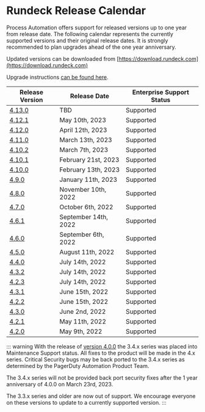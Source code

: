 # Rundeck Release Calendar

Process Automation offers support for released versions up to one year from release date.  The following calendar represents the currently supported versions and their original release dates.  It is strongly recommended to plan upgrades ahead of the one year anniversary.

Updated versions can be downloaded from [https://download.rundeck.com](https://download.rundeck.com)

Upgrade instructions [can be found here](/upgrading/).


| Release Version | Release Date      | Enterprise Support Status |
|-----------------|-------------------|---------------------------|
| [4.13.0](/history/4_x/version-4.13.0.md) | TBD | Supported |
| [4.12.1](/history/4_x/version-4.12.1.md) | May 10th, 2023 | Supported |
| [4.12.0](/history/4_x/version-4.12.0.md) | April 12th, 2023 | Supported |
| [4.11.0](/history/4_x/version-4.11.0.md) | March 13th, 2023 | Supported |
| [4.10.2](/history/4_x/version-4.10.2.md) | March 7th, 2023 | Supported |
| [4.10.1](/history/4_x/version-4.10.1.md) | February 21st, 2023 | Supported |
| [4.10.0](/history/4_x/version-4.10.0.md) | February 13th, 2023 | Supported |
| [4.9.0](/history/4_x/version-4.9.0.md) | January 11th, 2023 | Supported |
| [4.8.0](/history/4_x/version-4.8.0.md) | November 10th, 2022 | Supported |
| [4.7.0](/history/4_x/version-4.7.0.md) | October 6th, 2022 | Supported |
| [4.6.1](/history/4_x/version-4.6.1.md) | September 14th, 2022 | Supported |
| [4.6.0](/history/4_x/version-4.6.0.md) | September 6th, 2022 | Supported |
| [4.5.0](/history/4_x/version-4.5.0.md) | August 11th, 2022 | Supported |
| [4.4.0](/history/4_x/version-4.4.0.md) | July 14th, 2022 | Supported |
| [4.3.2](/history/4_x/version-4.3.2.md) | July 14th, 2022 | Supported |
| [4.2.3](/history/4_x/version-4.2.3.md) | July 14th, 2022 | Supported |
| [4.3.1](/history/4_x/version-4.3.1.md) | June 15th, 2022 | Supported |
| [4.2.2](/history/4_x/version-4.2.2.md) | June 15th, 2022 | Supported |
| [4.3.0](/history/4_x/version-4.3.0.md) | June 2nd, 2022 | Supported |
| [4.2.1](/history/4_x/version-4.2.1.md) | May 11th, 2022 | Supported |
| [4.2.0](/history/4_x/version-4.2.0.md) | May 9th, 2022 | Supported |


::: warning
With the release of [version 4.0.0](4_x/version-4.0.0.html) the 3.4.x series was placed into Maintenance Support status. All fixes to the product will be made in the 4.x series.  Critical Security bugs may be back ported to the 3.4.x series as determined by the PagerDuty Automation Product Team.

The 3.4.x series will not be provided back port security fixes after the 1 year anniversary of 4.0.0 on March 23rd, 2023.

The 3.3.x series and older are now out of support.  We encourage everyone on these versions to update to a currently supported version.
:::
